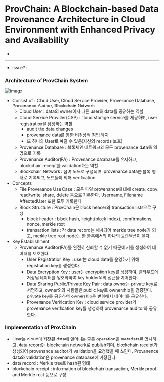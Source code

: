 # ProvChain: A Blockchain-based Data Provenance Architecture in Cloud Environment with Enhanced Privacy and Availability
- 

---
- issue? : 
### Architecture of ProvChain System
![image](https://user-images.githubusercontent.com/68576770/98079568-5cd14880-1eb7-11eb-83e3-569231b8efb7.png)
- Consist of : Cloud User, Cloud Service Provider, Provenance Database, Provenance Auditor, Blockchain Network
    - Cloud User : data의 owner이자 다른 user와 data를 공유하는 역할
    - Cloud Service Provider(CSP) : cloud storage service를 제공하며, user registration을 담당하는 역할
        - audit the data changes
        - provenance data를 통한 비정상적 침입 탐지
        - 또 하나의 User로 여길 수 있음(자신의 records 보호)
    - Provenance Database : 블록체인 네트워크의 모든 provenance data를 익명으로 기록
    - Provenance Auditor(PA) : Provenance database를 유지하고, blockchain receipt를 validation하는 역할
    - Blockchain Network : 참여 노드로 구성되며, provenance data는 블록 형태로 기록되고, 노드들에 의해 verification
- Concepts
    - File Provenance Use Case : 모든 파일 provenance에 대해 create, copy, read/write, share, delete 등으로 기록한다. Username, Filename, AffectedUser 또한 모두 기록한다.
    - Block Structure : ProvChain은 block header와 transaction lists으로 구성
        - block header : block hash, height(block index), comfirmations, nonce, merkle root
        - transaction lists : 각 data record는 해시되어 merkle tree node가 되고, merkle tree root node는 한 블록에서의 하나의 트랜잭션이 된다.
- Key Establishment
    - Provenance Auditor(PA)를 완전히 신뢰할 수 없기 때문에 키를 생성하여 데이터를 보호한다.
        - User Registration Key : user는 cloud data를 운영하기 위해 registration key를 생성한다.
        - Data Encryption Key : user는 encryption key를 생성하여, 클라우드에 저장될 데이터를 암호화하여 key holder외의 접근을 제어한다.
        - Data Sharing Public/Private Key Pair : data owner는 private key로 서명하고, owner외의 사람들은 public key로 ownership을 검증한다.  private key를 공유하여 ownership을 변경해서 데이터를 공유한다.
        - Provenance Verification Key : cloud service provider가 provenance verification key를 생성하여 provenance auditor와 공유한다.
### Implementation of ProvChain
- User는 cloud에 저장된 data에 일어나는 모든 operation을 metadata로 명시하고, data record는 blockchain network로 publish되며, blockchain receipt가 생성되어 provenance auditor가 validation을 요청했을 때 쓰인다. Provanence data와 validation은 provenance database에 저장된다.
- data record : Merkle tree로 hash된 형태
- blockchain receipt : information of blockchain transaction, Merkle proof and Merkle root 등으로 구성
